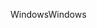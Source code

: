 <span data-ttu-id="4c39b-101">Windows</span><span class="sxs-lookup"><span data-stu-id="4c39b-101">Windows</span></span>